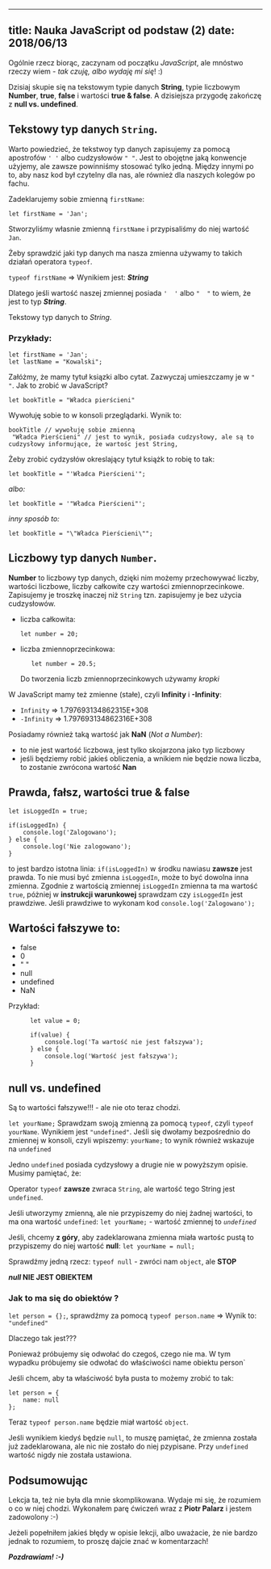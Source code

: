 ----
title: Nauka JavaScript od podstaw (2)
date: 2018/06/13
----

Ogólnie rzecz biorąc, zaczynam od początku *JavaScript*, ale mnóstwo
rzeczy wiem - *tak czuję, albo wydaję mi się*! :)

Dzisiaj skupie się na tekstowym typie danych **String**,
typie liczbowym **Number**, **true**, **false** i wartości
**true & false**. A dzisiejsza przygodę zakończę z **null vs. undefined**.

## Tekstowy typ danych `String`.

Warto powiedzieć, że tekstwoy typ danych zapisujemy za pomocą apostrofów
 `' '` albo cudzysłowów `" "`. Jest to obojętne jaką konwencje użyjemy,
 ale zawsze powinniśmy stosować tylko jedną. Między innymi po to, aby nasz kod był czytelny dla nas, ale również dla naszych kolegów po fachu.

Zadeklarujemy sobie zmienną `firstName`:

```
let firstName = 'Jan';
```

Stworzyliśmy własnie zmienną `firstName` i przypisaliśmy do niej wartość `Jan`.

Żeby sprawdzić jaki typ danych ma nasza zmienna używamy to takich działań operatora `typeof`.

`typeof firstName` => Wynikiem jest: ***String***

Dlatego jeśli wartość naszej zmiennej posiada `'  '` albo `"  "` to wiem, że jest to typ ***String***.

Tekstowy typ danych to *String*.

### Przykłady:

```
let firstName = 'Jan';
let lastName = "Kowalski";
```



 Załóżmy, że mamy tytuł ksiązki albo cytat. Zazwyczaj umieszczamy je w `" "`. Jak to zrobić w JavaScript?

```
let bookTitle = "Władca pierścieni"
```

Wywołuję sobie to w konsoli przeglądarki. Wynik to:

```
bookTitle // wywołuję sobie zmienną
 "Władca Pierścieni" // jest to wynik, posiada cudzysłowy, ale są to cudzysłowy informujące, że wartośc jest String,
```

Żeby zrobić cydzysłów okreslający tytuł książk to robię to tak:

`let bookTitle = "'Władca Pierścieni'";`

*albo:*

`let bookTitle = '"Władca Pierścieni"';`

*inny sposób to:*

`let bookTitle = "\"Władca Pierścieni\"";`


##  Liczbowy typ danych `Number`.

**Number** to liczbowy typ danych, dzięki nim możemy przechowywać liczby,
wartości liczbowe, liczby całkowite czy wartości zmiennoprzecinkowe.
Zapisujemy je troszkę inaczej niż `String` tzn. zapisujemy je bez użycia
cudzysłowów.
- liczba całkowita:

    ```
    let number = 20;
    ```

- liczba zmiennoprzecinkowa:

     ```
        let number = 20.5;
     ```

     Do tworzenia liczb zmiennoprzecinkowych używamy *kropki*

W JavaScript mamy też zmienne (stałe), czyli **Infinity** i **-Infinity**:
* `Infinity` => 1.797693134862315E+308
* `-Infinity` => 1.797693134862316E+308

Posiadamy również taką wartość jak **NaN** (*Not a Number*):
* to nie jest wartość liczbowa, jest tylko skojarzona jako typ liczbowy
* jeśli będziemy robić jakieś obliczenia, a wnikiem nie będzie nowa liczba,
    to zostanie zwrócona wartość **Nan**


## Prawda, fałsz, wartości true & false

```
let isLoggedIn = true;

if(isLoggedIn) {
    console.log('Zalogowano');
} else {
    console.log('Nie zalogowano');
}
```

to jest bardzo istotna linia: `if(isLoggedIn)` w środku nawiasu
**zawsze** jest prawda. To nie musi być zmienna `isLoggedIn`, może to
być dowolna inna zmienna. Zgodnie z wartością zmiennej `isLoggedIn`
zmienna ta ma wartość `true`, póżniej w **instrukcji warunkowej**
sprawdzam czy `isLoggedIn` jest prawdziwe. Jeśli prawdziwe to wykonam
kod `console.log('Zalogowano');`

## Wartości fałszywe to:

 * false
 * 0
 * " "
 * null
 * undefined
 * NaN

Przykład:

  ```
        let value = 0;

        if(value) {
            console.log('Ta wartość nie jest fałszywa');
        } else {
            console.log('Wartość jest fałszywa');
        }
   ```


## null vs. undefined

Są to wartości fałszywe!!! - ale nie oto teraz chodzi.

`let yourName;` Sprawdzam swoją zmienną za pomocą `typeof`, czyli
`typeof yourName`. Wynikiem jest `"undefined"`. Jeśli się dwołamy
bezpośrednio do zmiennej w konsoli, czyli wpiszemy: `yourName;` to wynik
również wskazuje na `undefined`

Jedno `undefined` posiada cydzysłowy a drugie nie w powyższym opisie.
Musimy pamiętać, że:

Operator `typeof` **zawsze** zwraca `String`, ale wartość tego String
jest `undefined`.


Jeśli utworzymy zmienną, ale nie przypiszemy do niej żadnej wartości,
to ma ona wartość `undefined`: `let yourName;` - wartość zmiennej to
*`undefined`*


Jeśli, chcemy **z góry**, aby zadeklarowana zmienna miała wartośc pustą
to przypiszemy do niej wartość **null**: `let yourName = null;`


Sprawdźmy jedną rzecz: `typeof null` - zwróci nam `object`, ale **STOP**

***null* NIE JEST OBIEKTEM**

### Jak to ma się do obiektów ?

`let person = {};`, sprawdźmy za pomocą `typeof person.name` =>
Wynik to: `"undefined"`

Dlaczego tak jest???

Ponieważ próbujemy się odwołać do czegoś, czego nie ma. W tym wypadku
próbujemy sie odwołać do właściwości name obiektu person`

Jeśli chcem, aby ta właściwość była pusta to możemy zrobić to tak:

```
let person = {
    name: null
};
```

Teraz `typeof person.name` będzie miał wartość `object`.

Jeśli wynikiem kiedyś będzie `null`, to muszę pamiętać, że zmienna
została już zadeklarowana, ale nic nie zostało do niej pzypisane. 
Przy `undefined` wartość nigdy nie została ustawiona.


## Podsumowując

Lekcja ta, też nie była dla mnie skomplikowana. Wydaje mi się, że
rozumiem o co w niej chodzi. Wykonałem parę ćwiczeń wraz z
**Piotr Palarz** i jestem zadowolony :-)

Jeżeli popełniłem jakieś błędy w opisie lekcji, albo uważacie, że nie
bardzo jednak to rozumiem, to proszę  dajcie znać w komentarzach!

***Pozdrawiam! :-)***